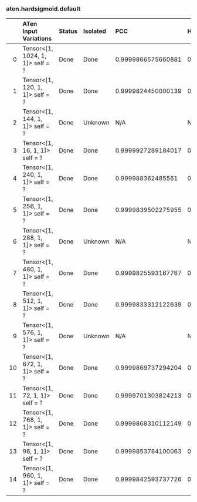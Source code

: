 ### aten.hardsigmoid.default
|    | ATen Input Variations            | Status   | Isolated   | PCC                | Host   |
|---:|:---------------------------------|:---------|:-----------|:-------------------|:-------|
|  0 | Tensor<[1, 1024, 1, 1]> self = ? | Done     | Done       | 0.9999866575660881 | 0      |
|  1 | Tensor<[1, 120, 1, 1]> self = ?  | Done     | Done       | 0.9999824450000139 | 0      |
|  2 | Tensor<[1, 144, 1, 1]> self = ?  | Done     | Unknown    | N/A                | N/A    |
|  3 | Tensor<[1, 16, 1, 1]> self = ?   | Done     | Done       | 0.9999927289184017 | 0      |
|  4 | Tensor<[1, 240, 1, 1]> self = ?  | Done     | Done       | 0.999988362485561  | 0      |
|  5 | Tensor<[1, 256, 1, 1]> self = ?  | Done     | Done       | 0.9999839502275955 | 0      |
|  6 | Tensor<[1, 288, 1, 1]> self = ?  | Done     | Unknown    | N/A                | N/A    |
|  7 | Tensor<[1, 480, 1, 1]> self = ?  | Done     | Done       | 0.9999825593167767 | 0      |
|  8 | Tensor<[1, 512, 1, 1]> self = ?  | Done     | Done       | 0.9999833312122639 | 0      |
|  9 | Tensor<[1, 576, 1, 1]> self = ?  | Done     | Unknown    | N/A                | N/A    |
| 10 | Tensor<[1, 672, 1, 1]> self = ?  | Done     | Done       | 0.9999869737294204 | 0      |
| 11 | Tensor<[1, 72, 1, 1]> self = ?   | Done     | Done       | 0.9999701303824213 | 0      |
| 12 | Tensor<[1, 768, 1, 1]> self = ?  | Done     | Done       | 0.9999868310112149 | 0      |
| 13 | Tensor<[1, 96, 1, 1]> self = ?   | Done     | Done       | 0.9999853784100063 | 0      |
| 14 | Tensor<[1, 960, 1, 1]> self = ?  | Done     | Done       | 0.9999842593737726 | 0      |

